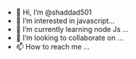 - 👋 Hi, I’m @shaddad501
- 👀 I’m interested in javascript...
- 🌱 I’m currently learning node Js ...
- 💞️ I’m looking to collaborate on  ...
- 📫 How to reach me ...

<!---
shaddad501/shaddad501 is a ✨ special ✨ repository because its `README.md` (this file) appears on your GitHub profile.
You can click the Preview link to take a look at your changes.
--->
